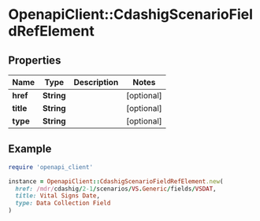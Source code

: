 # OpenapiClient::CdashigScenarioFieldRefElement

## Properties

| Name | Type | Description | Notes |
| ---- | ---- | ----------- | ----- |
| **href** | **String** |  | [optional] |
| **title** | **String** |  | [optional] |
| **type** | **String** |  | [optional] |

## Example

```ruby
require 'openapi_client'

instance = OpenapiClient::CdashigScenarioFieldRefElement.new(
  href: /mdr/cdashig/2-1/scenarios/VS.Generic/fields/VSDAT,
  title: Vital Signs Date,
  type: Data Collection Field
)
```

